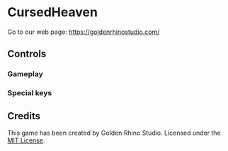 # CursedHeaven
Go to our web page: https://goldenrhinostudio.com/

## Controls

### Gameplay

### Special keys

## Credits

This game has been created by Golden Rhino Studio.
Licensed under the [MIT License](LICENSE).


